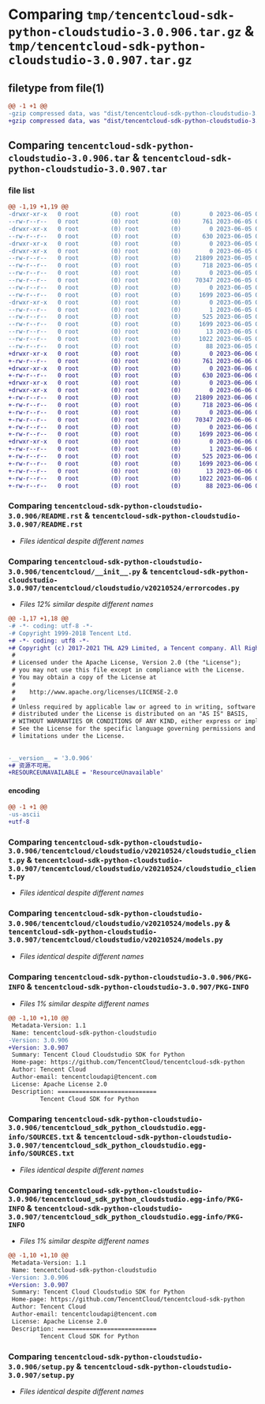 # Comparing `tmp/tencentcloud-sdk-python-cloudstudio-3.0.906.tar.gz` & `tmp/tencentcloud-sdk-python-cloudstudio-3.0.907.tar.gz`

## filetype from file(1)

```diff
@@ -1 +1 @@
-gzip compressed data, was "dist/tencentcloud-sdk-python-cloudstudio-3.0.906.tar", last modified: Mon Jun  5 00:30:47 2023, max compression
+gzip compressed data, was "dist/tencentcloud-sdk-python-cloudstudio-3.0.907.tar", last modified: Tue Jun  6 02:22:46 2023, max compression
```

## Comparing `tencentcloud-sdk-python-cloudstudio-3.0.906.tar` & `tencentcloud-sdk-python-cloudstudio-3.0.907.tar`

### file list

```diff
@@ -1,19 +1,19 @@
-drwxr-xr-x   0 root         (0) root         (0)        0 2023-06-05 00:30:47.000000 tencentcloud-sdk-python-cloudstudio-3.0.906/
--rw-r--r--   0 root         (0) root         (0)      761 2023-06-05 00:30:47.000000 tencentcloud-sdk-python-cloudstudio-3.0.906/README.rst
-drwxr-xr-x   0 root         (0) root         (0)        0 2023-06-05 00:30:47.000000 tencentcloud-sdk-python-cloudstudio-3.0.906/tencentcloud/
--rw-r--r--   0 root         (0) root         (0)      630 2023-06-05 00:30:47.000000 tencentcloud-sdk-python-cloudstudio-3.0.906/tencentcloud/__init__.py
-drwxr-xr-x   0 root         (0) root         (0)        0 2023-06-05 00:30:47.000000 tencentcloud-sdk-python-cloudstudio-3.0.906/tencentcloud/cloudstudio/
-drwxr-xr-x   0 root         (0) root         (0)        0 2023-06-05 00:30:47.000000 tencentcloud-sdk-python-cloudstudio-3.0.906/tencentcloud/cloudstudio/v20210524/
--rw-r--r--   0 root         (0) root         (0)    21809 2023-06-05 00:30:47.000000 tencentcloud-sdk-python-cloudstudio-3.0.906/tencentcloud/cloudstudio/v20210524/cloudstudio_client.py
--rw-r--r--   0 root         (0) root         (0)      718 2023-06-05 00:30:47.000000 tencentcloud-sdk-python-cloudstudio-3.0.906/tencentcloud/cloudstudio/v20210524/errorcodes.py
--rw-r--r--   0 root         (0) root         (0)        0 2023-06-05 00:30:47.000000 tencentcloud-sdk-python-cloudstudio-3.0.906/tencentcloud/cloudstudio/v20210524/__init__.py
--rw-r--r--   0 root         (0) root         (0)    70347 2023-06-05 00:30:47.000000 tencentcloud-sdk-python-cloudstudio-3.0.906/tencentcloud/cloudstudio/v20210524/models.py
--rw-r--r--   0 root         (0) root         (0)        0 2023-06-05 00:30:47.000000 tencentcloud-sdk-python-cloudstudio-3.0.906/tencentcloud/cloudstudio/__init__.py
--rw-r--r--   0 root         (0) root         (0)     1699 2023-06-05 00:30:47.000000 tencentcloud-sdk-python-cloudstudio-3.0.906/PKG-INFO
-drwxr-xr-x   0 root         (0) root         (0)        0 2023-06-05 00:30:47.000000 tencentcloud-sdk-python-cloudstudio-3.0.906/tencentcloud_sdk_python_cloudstudio.egg-info/
--rw-r--r--   0 root         (0) root         (0)        1 2023-06-05 00:30:47.000000 tencentcloud-sdk-python-cloudstudio-3.0.906/tencentcloud_sdk_python_cloudstudio.egg-info/dependency_links.txt
--rw-r--r--   0 root         (0) root         (0)      525 2023-06-05 00:30:47.000000 tencentcloud-sdk-python-cloudstudio-3.0.906/tencentcloud_sdk_python_cloudstudio.egg-info/SOURCES.txt
--rw-r--r--   0 root         (0) root         (0)     1699 2023-06-05 00:30:47.000000 tencentcloud-sdk-python-cloudstudio-3.0.906/tencentcloud_sdk_python_cloudstudio.egg-info/PKG-INFO
--rw-r--r--   0 root         (0) root         (0)       13 2023-06-05 00:30:47.000000 tencentcloud-sdk-python-cloudstudio-3.0.906/tencentcloud_sdk_python_cloudstudio.egg-info/top_level.txt
--rw-r--r--   0 root         (0) root         (0)     1022 2023-06-05 00:30:47.000000 tencentcloud-sdk-python-cloudstudio-3.0.906/setup.py
--rw-r--r--   0 root         (0) root         (0)       88 2023-06-05 00:30:47.000000 tencentcloud-sdk-python-cloudstudio-3.0.906/setup.cfg
+drwxr-xr-x   0 root         (0) root         (0)        0 2023-06-06 02:22:46.000000 tencentcloud-sdk-python-cloudstudio-3.0.907/
+-rw-r--r--   0 root         (0) root         (0)      761 2023-06-06 02:22:46.000000 tencentcloud-sdk-python-cloudstudio-3.0.907/README.rst
+drwxr-xr-x   0 root         (0) root         (0)        0 2023-06-06 02:22:46.000000 tencentcloud-sdk-python-cloudstudio-3.0.907/tencentcloud/
+-rw-r--r--   0 root         (0) root         (0)      630 2023-06-06 02:22:46.000000 tencentcloud-sdk-python-cloudstudio-3.0.907/tencentcloud/__init__.py
+drwxr-xr-x   0 root         (0) root         (0)        0 2023-06-06 02:22:46.000000 tencentcloud-sdk-python-cloudstudio-3.0.907/tencentcloud/cloudstudio/
+drwxr-xr-x   0 root         (0) root         (0)        0 2023-06-06 02:22:46.000000 tencentcloud-sdk-python-cloudstudio-3.0.907/tencentcloud/cloudstudio/v20210524/
+-rw-r--r--   0 root         (0) root         (0)    21809 2023-06-06 02:22:46.000000 tencentcloud-sdk-python-cloudstudio-3.0.907/tencentcloud/cloudstudio/v20210524/cloudstudio_client.py
+-rw-r--r--   0 root         (0) root         (0)      718 2023-06-06 02:22:46.000000 tencentcloud-sdk-python-cloudstudio-3.0.907/tencentcloud/cloudstudio/v20210524/errorcodes.py
+-rw-r--r--   0 root         (0) root         (0)        0 2023-06-06 02:22:46.000000 tencentcloud-sdk-python-cloudstudio-3.0.907/tencentcloud/cloudstudio/v20210524/__init__.py
+-rw-r--r--   0 root         (0) root         (0)    70347 2023-06-06 02:22:46.000000 tencentcloud-sdk-python-cloudstudio-3.0.907/tencentcloud/cloudstudio/v20210524/models.py
+-rw-r--r--   0 root         (0) root         (0)        0 2023-06-06 02:22:46.000000 tencentcloud-sdk-python-cloudstudio-3.0.907/tencentcloud/cloudstudio/__init__.py
+-rw-r--r--   0 root         (0) root         (0)     1699 2023-06-06 02:22:46.000000 tencentcloud-sdk-python-cloudstudio-3.0.907/PKG-INFO
+drwxr-xr-x   0 root         (0) root         (0)        0 2023-06-06 02:22:46.000000 tencentcloud-sdk-python-cloudstudio-3.0.907/tencentcloud_sdk_python_cloudstudio.egg-info/
+-rw-r--r--   0 root         (0) root         (0)        1 2023-06-06 02:22:46.000000 tencentcloud-sdk-python-cloudstudio-3.0.907/tencentcloud_sdk_python_cloudstudio.egg-info/dependency_links.txt
+-rw-r--r--   0 root         (0) root         (0)      525 2023-06-06 02:22:46.000000 tencentcloud-sdk-python-cloudstudio-3.0.907/tencentcloud_sdk_python_cloudstudio.egg-info/SOURCES.txt
+-rw-r--r--   0 root         (0) root         (0)     1699 2023-06-06 02:22:46.000000 tencentcloud-sdk-python-cloudstudio-3.0.907/tencentcloud_sdk_python_cloudstudio.egg-info/PKG-INFO
+-rw-r--r--   0 root         (0) root         (0)       13 2023-06-06 02:22:46.000000 tencentcloud-sdk-python-cloudstudio-3.0.907/tencentcloud_sdk_python_cloudstudio.egg-info/top_level.txt
+-rw-r--r--   0 root         (0) root         (0)     1022 2023-06-06 02:22:46.000000 tencentcloud-sdk-python-cloudstudio-3.0.907/setup.py
+-rw-r--r--   0 root         (0) root         (0)       88 2023-06-06 02:22:46.000000 tencentcloud-sdk-python-cloudstudio-3.0.907/setup.cfg
```

### Comparing `tencentcloud-sdk-python-cloudstudio-3.0.906/README.rst` & `tencentcloud-sdk-python-cloudstudio-3.0.907/README.rst`

 * *Files identical despite different names*

### Comparing `tencentcloud-sdk-python-cloudstudio-3.0.906/tencentcloud/__init__.py` & `tencentcloud-sdk-python-cloudstudio-3.0.907/tencentcloud/cloudstudio/v20210524/errorcodes.py`

 * *Files 12% similar despite different names*

```diff
@@ -1,17 +1,18 @@
-# -*- coding: utf-8 -*-
-# Copyright 1999-2018 Tencent Ltd.
+# -*- coding: utf8 -*-
+# Copyright (c) 2017-2021 THL A29 Limited, a Tencent company. All Rights Reserved.
 #
 # Licensed under the Apache License, Version 2.0 (the "License");
 # you may not use this file except in compliance with the License.
 # You may obtain a copy of the License at
 #
 #    http://www.apache.org/licenses/LICENSE-2.0
 #
 # Unless required by applicable law or agreed to in writing, software
 # distributed under the License is distributed on an "AS IS" BASIS,
 # WITHOUT WARRANTIES OR CONDITIONS OF ANY KIND, either express or implied.
 # See the License for the specific language governing permissions and
 # limitations under the License.
 
 
-__version__ = '3.0.906'
+# 资源不可用。
+RESOURCEUNAVAILABLE = 'ResourceUnavailable'
```

#### encoding

```diff
@@ -1 +1 @@
-us-ascii
+utf-8
```

### Comparing `tencentcloud-sdk-python-cloudstudio-3.0.906/tencentcloud/cloudstudio/v20210524/cloudstudio_client.py` & `tencentcloud-sdk-python-cloudstudio-3.0.907/tencentcloud/cloudstudio/v20210524/cloudstudio_client.py`

 * *Files identical despite different names*

### Comparing `tencentcloud-sdk-python-cloudstudio-3.0.906/tencentcloud/cloudstudio/v20210524/models.py` & `tencentcloud-sdk-python-cloudstudio-3.0.907/tencentcloud/cloudstudio/v20210524/models.py`

 * *Files identical despite different names*

### Comparing `tencentcloud-sdk-python-cloudstudio-3.0.906/PKG-INFO` & `tencentcloud-sdk-python-cloudstudio-3.0.907/PKG-INFO`

 * *Files 1% similar despite different names*

```diff
@@ -1,10 +1,10 @@
 Metadata-Version: 1.1
 Name: tencentcloud-sdk-python-cloudstudio
-Version: 3.0.906
+Version: 3.0.907
 Summary: Tencent Cloud Cloudstudio SDK for Python
 Home-page: https://github.com/TencentCloud/tencentcloud-sdk-python
 Author: Tencent Cloud
 Author-email: tencentcloudapi@tencent.com
 License: Apache License 2.0
 Description: ============================
         Tencent Cloud SDK for Python
```

### Comparing `tencentcloud-sdk-python-cloudstudio-3.0.906/tencentcloud_sdk_python_cloudstudio.egg-info/SOURCES.txt` & `tencentcloud-sdk-python-cloudstudio-3.0.907/tencentcloud_sdk_python_cloudstudio.egg-info/SOURCES.txt`

 * *Files identical despite different names*

### Comparing `tencentcloud-sdk-python-cloudstudio-3.0.906/tencentcloud_sdk_python_cloudstudio.egg-info/PKG-INFO` & `tencentcloud-sdk-python-cloudstudio-3.0.907/tencentcloud_sdk_python_cloudstudio.egg-info/PKG-INFO`

 * *Files 1% similar despite different names*

```diff
@@ -1,10 +1,10 @@
 Metadata-Version: 1.1
 Name: tencentcloud-sdk-python-cloudstudio
-Version: 3.0.906
+Version: 3.0.907
 Summary: Tencent Cloud Cloudstudio SDK for Python
 Home-page: https://github.com/TencentCloud/tencentcloud-sdk-python
 Author: Tencent Cloud
 Author-email: tencentcloudapi@tencent.com
 License: Apache License 2.0
 Description: ============================
         Tencent Cloud SDK for Python
```

### Comparing `tencentcloud-sdk-python-cloudstudio-3.0.906/setup.py` & `tencentcloud-sdk-python-cloudstudio-3.0.907/setup.py`

 * *Files identical despite different names*

